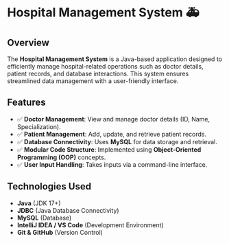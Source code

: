 # Hospital Management System 🚑

## Overview
The **Hospital Management System** is a Java-based application designed to efficiently manage hospital-related operations such as doctor details, patient records, and database interactions. This system ensures streamlined data management with a user-friendly interface.

## Features
- ✅ **Doctor Management**: View and manage doctor details (ID, Name, Specialization).
- ✅ **Patient Management**: Add, update, and retrieve patient records.
- ✅ **Database Connectivity**: Uses **MySQL** for data storage and retrieval.
- ✅ **Modular Code Structure**: Implemented using **Object-Oriented Programming (OOP)** concepts.
- ✅ **User Input Handling**: Takes inputs via a command-line interface.

##  Technologies Used
- **Java** (JDK 17+)
- **JDBC** (Java Database Connectivity)
- **MySQL** (Database)
- **IntelliJ IDEA / VS Code** (Development Environment)
- **Git & GitHub** (Version Control)

